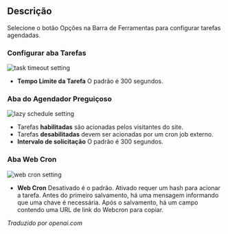 <!-- Filename: Help5.x:Scheduled_Tasks:_Options / Display title: Configuração de tarefas agendadas -->

## Descrição

Selecione o botão Opções na Barra de Ferramentas para configurar tarefas agendadas.

### Configurar aba Tarefas

![task timeout setting](../../../ptbr/images/maintenance/scheduled-tasks-options-configure-tasks.png)

- **Tempo Limite da Tarefa** O padrão é 300 segundos.

### Aba do Agendador Preguiçoso

![lazy schedule setting](../../../ptbr/images/maintenance/scheduled-tasks-options-lazy-scheduler.png)

- Tarefas **habilitadas** são acionadas pelos visitantes do site.
- Tarefas **desabilitadas** devem ser acionadas por um cron job externo.
- **Intervalo de solicitação** O padrão é 300 segundos.

### Aba Web Cron

![web cron setting](../../../ptbr/images/maintenance/scheduled-tasks-options-webcron.png)

- **Web Cron** Desativado é o padrão. Ativado requer um hash para acionar a tarefa. Antes do primeiro salvamento, há uma mensagem informando que uma chave é necessária. Após o salvamento, há um campo contendo uma URL de link do Webcron para copiar.

*Traduzido por openai.com*
